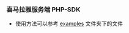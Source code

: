 ### 喜马拉雅服务端 PHP-SDK

- 使用方法可以参考 [examples](https://github.com/timhbw/xmly-php-sdk/tree/main/examples) 文件夹下的文件
